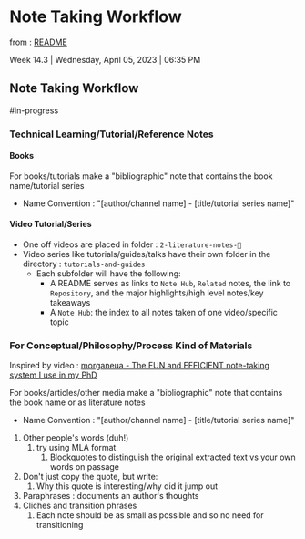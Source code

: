 # Note Taking Workflow

from : [README](../README.md)

Week 14.3 | Wednesday, April 05, 2023 | 06:35 PM

## Note Taking Workflow

#in-progress

### Technical Learning/Tutorial/Reference Notes

#### Books

For books/tutorials make a "bibliographic" note that contains the book name/tutorial series

- Name Convention : "\[author/channel name\] - \[title/tutorial series name\]"

#### Video Tutorial/Series

- One off videos are placed in folder : `2-literature-notes-📝`
- Video series like tutorials/guides/talks have their own folder in the directory : `tutorials-and-guides`
  - Each subfolder will have the following:
    - A README serves as links to `Note Hub`, `Related` notes, the link to `Repository`, and the major highlights/high level notes/key takeaways
    - A `Note Hub`: the index to all notes taken of one video/specific topic

### For Conceptual/Philosophy/Process Kind of Materials

Inspired by video : [morganeua - The FUN and EFFICIENT note-taking system I use in my PhD](https://youtu.be/L9SLlxaEEXY)

For books/articles/other media make a "bibliographic" note that contains the book name or as literature notes

- Name Convention : "\[author/channel name\] - \[title/tutorial series name\]"

1. Other people's words (duh!)
   1. try using MLA format
      1. Blockquotes to distinguish the original extracted text vs your own words on passage
2. Don't just copy the quote, but write:
   1. Why this quote is interesting/why did it jump out
3. Paraphrases : documents an author's thoughts
4. Cliches and transition phrases
   1. Each note should be as small as possible and so no need for transitioning

